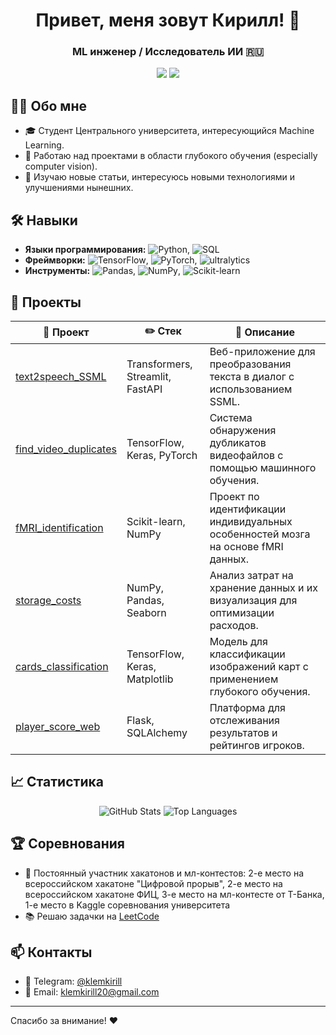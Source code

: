 <h1 align="center">Привет, меня зовут Кирилл! 👋</h1>
<h3 align="center">ML инженер / Исследователь ИИ 🇷🇺</h3>

<p align="center">
  <a href="https://t.me/klemkirill"><img src="https://img.shields.io/badge/Telegram-2CA5E0?logo=telegram&logoColor=white"/></a>
  <a href="klemkirill20@gmail.com"><img src="https://img.shields.io/badge/Email-D14836?logo=gmail&logoColor=white"/></a>
</p>
<!--   <a href="https://linkedin.com/in/yourprofile"><img src="https://img.shields.io/badge/LinkedIn-0A66C2?logo=linkedin&logoColor=white"/></a> --!>

## 🧑‍💻 Обо мне

- 🎓 Студент Центрального университета, интересующийся Machine Learning.
- 🔭 Работаю над проектами в области глубокого обучения (especially computer vision).
- 🌱 Изучаю новые статьи, интересуюсь новыми технологиями и улучшениями нынешних.

## 🛠 Навыки

- **Языки программирования:** ![Python](https://img.shields.io/badge/-Python-3776AB?logo=Python&logoColor=white), ![SQL](https://img.shields.io/badge/-SQL-4479A1?logo=MySQL&logoColor=white)
- **Фреймворки:** ![TensorFlow](https://img.shields.io/badge/-TensorFlow-FF6F00?logo=TensorFlow&logoColor=white), ![PyTorch](https://img.shields.io/badge/-PyTorch-EE4C2C?logo=PyTorch&logoColor=white), ![ultralytics](https://www.ultralytics.com/ru)
- **Инструменты:** ![Pandas](https://img.shields.io/badge/-Pandas-150458?logo=Pandas&logoColor=white), ![NumPy](https://img.shields.io/badge/-NumPy-013243?logo=NumPy&logoColor=white), ![Scikit-learn](https://img.shields.io/badge/-Scikit--learn-F7931E?logo=scikit-learn&logoColor=white)

## 🚀 Проекты

| 📘 Проект | ✏️ Стек | 📝 Описание |
|-----------|---------|-------------|
| [text2speech_SSML](https://github.com/trizyx/Article_to_Dialogue) | Transformers, Streamlit, FastAPI | Веб-приложение для преобразования текста в диалог с использованием SSML. |
| [find_video_duplicates](https://github.com/KirillKlem/CU_in_ML) | TensorFlow, Keras, PyTorch | Система обнаружения дубликатов видеофайлов с помощью машинного обучения. |
| [fMRI_identification](https://github.com/KirillKlem/Brain-Atlas-Clustering-for-Individual-fMRI-Fingerprints) | Scikit-learn, NumPy | Проект по идентификации индивидуальных особенностей мозга на основе fMRI данных. |
| [storage_costs](https://github.com/KirillKlem/storage_costs) | NumPy, Pandas, Seaborn | Анализ затрат на хранение данных и их визуализация для оптимизации расходов. |
| [cards_classification](https://github.com/KirillKlem/cards_classification) | TensorFlow, Keras, Matplotlib | Модель для классификации изображений карт с применением глубокого обучения. |
| [player_score_web](https://github.com/KirillKlem/player-score-web) | Flask, SQLAlchemy | Платформа для отслеживания результатов и рейтингов игроков. |

## 📈 Статистика

<p align="center">
  <img src="https://github-readme-stats.vercel.app/api?username=KirillKlem&show_icons=true&theme=radical" alt="GitHub Stats" />
  <img src="https://github-readme-stats.vercel.app/api/top-langs/?username=KirillKlem&layout=compact&theme=radical" alt="Top Languages" />
</p>

## 🏆 Соревнования

- 🥇 Постоянный участник хакатонов и мл-контестов: 2-е место на всероссийском хакатоне "Цифровой прорыв", 2-е место на всероссийском хакатоне ФИЦ, 3-е место на мл-контесте от Т-Банка, 1-е место в Kaggle соревнования университета
- 📚 Решаю задачки на [LeetCode](https://leetcode.com/KlemKirill/)

## 📫 Контакты

- 💬 Telegram: [@klemkirill](https://t.me/klemkirill)
- 📧 Email: [klemkirill20@gmail.com](klemkirill20@gmail.com)

---

Спасибо за внимание! ❤️

